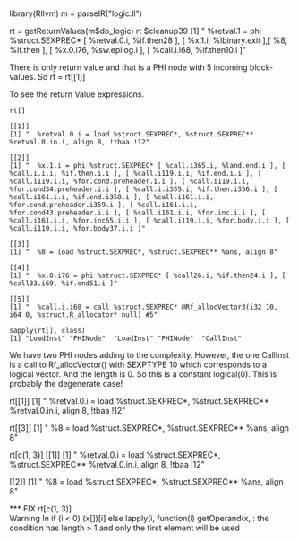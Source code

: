 
#

library(Rllvm)
m = parseIR("logic.ll")



rt = getReturnValues(m$do_logic)
rt
$cleanup39
[1] "  %retval.1 = phi %struct.SEXPREC* [ %retval.0.i, %if.then28 ], [ %x.1.i, %lbinary.exit ],[ %8, %if.then ], [ %x.0.i76, %sw.epilog.i ], [ %call.i.i68, %if.then10.i ]"


There is only return value and that is a PHI node with 5 incoming block-values.
So
rt = rt[[1]]

To see the return Value expressions.

```
rt[]
```
```
[[1]]
[1] "  %retval.0.i = load %struct.SEXPREC*, %struct.SEXPREC** %retval.0.in.i, align 8, !tbaa !12"

[[2]]
[1] "  %x.1.i = phi %struct.SEXPREC* [ %call.i365.i, %land.end.i ], [ %call.i.i.i, %if.then.i.i ], [ %call.i119.i.i, %if.end.i.i ], [ %call.i119.i.i, %for.cond.preheader.i.i ], [ %call.i119.i.i, %for.cond34.preheader.i.i ], [ %call.i.i355.i, %if.then.i356.i ], [ %call.i161.i.i, %if.end.i358.i ], [ %call.i161.i.i, %for.cond.preheader.i359.i ], [ %call.i161.i.i, %for.cond43.preheader.i.i ], [ %call.i161.i.i, %for.inc.i.i ], [ %call.i161.i.i, %for.inc65.i.i ], [ %call.i119.i.i, %for.body.i.i ], [ %call.i119.i.i, %for.body37.i.i ]"

[[3]]
[1] "  %8 = load %struct.SEXPREC*, %struct.SEXPREC** %ans, align 8"

[[4]]
[1] "  %x.0.i76 = phi %struct.SEXPREC* [ %call26.i, %if.then24.i ], [ %call33.i69, %if.end51.i ]"

[[5]]
[1] "  %call.i.i68 = call %struct.SEXPREC* @Rf_allocVector3(i32 10, i64 0, %struct.R_allocator* null) #5"
```


```
sapply(rt[], class)
[1] "LoadInst" "PHINode"  "LoadInst" "PHINode"  "CallInst"
```

We have two PHI nodes adding to the complexity.
However, the one CallInst is a call to Rf_allocVector() with SEXPTYPE 10 which corresponds to a
logical vector. And the length is 0. So this is a constant logical(0). This is probably the
degenerate case!

rt[[1]]
[1] "  %retval.0.i = load %struct.SEXPREC*, %struct.SEXPREC** %retval.0.in.i, align 8, !tbaa !12"

rt[[3]]
[1] "  %8 = load %struct.SEXPREC*, %struct.SEXPREC** %ans, align 8"






rt[c(1, 3)]
[[1]]
[1] "  %retval.0.i = load %struct.SEXPREC*, %struct.SEXPREC** %retval.0.in.i, align 8, !tbaa !12"

[[2]]
[1] "  %8 = load %struct.SEXPREC*, %struct.SEXPREC** %ans, align 8"

*** FIX rt[c(1, 3)]  
   Warning
   In if (i < 0) (x[])[i] else lapply(i, function(i) getOperand(x,  :
  the condition has length > 1 and only the first element will be used


